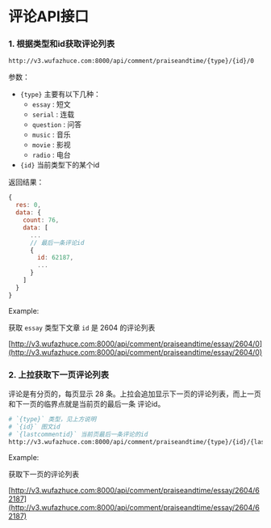 # 评论API接口

### 1. 根据类型和id获取评论列表

```
http://v3.wufazhuce.com:8000/api/comment/praiseandtime/{type}/{id}/0
```

参数：

- `{type}` 主要有以下几种：
  - `essay` : 短文
  - `serial` : 连载
  - `question` : 问答
  - `music` : 音乐
  - `movie` : 影视
  - `radio` : 电台
- `{id}` 当前类型下的某个id

返回结果：

```js
{
  res: 0,
  data: {
  	count: 76,
  	data: [
  	  ...
  	  // 最后一条评论id
  	  {
  	  	id: 62187,
  	  	...
  	  }
  	]
  }
}
```

Example: 

获取 `essay` 类型下文章 `id` 是 2604 的评论列表

[http://v3.wufazhuce.com:8000/api/comment/praiseandtime/essay/2604/0](http://v3.wufazhuce.com:8000/api/comment/praiseandtime/essay/2604/0)

### 2. 上拉获取下一页评论列表
评论是有分页的，每页显示 28 条。上拉会追加显示下一页的评论列表，而上一页和下一页的临界点就是当前页的最后一条 评论id。

```bash
# `{type}` 类型，见上方说明
# `{id}` 图文id
# `{lastcommentid}` 当前页最后一条评论的id
http://v3.wufazhuce.com:8000/api/comment/praiseandtime/{type}/{id}/{lastcommentid}
```

Example:

获取下一页的评论列表

[http://v3.wufazhuce.com:8000/api/comment/praiseandtime/essay/2604/62187](http://v3.wufazhuce.com:8000/api/comment/praiseandtime/essay/2604/62187)
